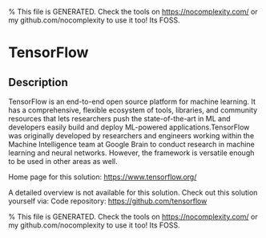 
% This file is GENERATED. Check the tools on https://nocomplexity.com/ or my github.com/nocomplexity to use it too! Its FOSS. 

# TensorFlow

## Description 

TensorFlow is an end-to-end open source platform for machine learning. It has a comprehensive, flexible ecosystem of tools, libraries, and community resources that lets researchers push the state-of-the-art in ML and developers easily build and deploy ML-powered applications.TensorFlow was originally developed by researchers and engineers working within the Machine Intelligence team at Google Brain to conduct research in machine learning and neural networks. However, the framework is versatile enough to be used in other areas as well.

Home page for this solution: https://www.tensorflow.org/ 

A detailed overview is not available for this solution. Check out this solution yourself via:
Code repository: https://github.com/tensorflow


% This file is GENERATED. Check the tools on https://nocomplexity.com/ or my github.com/nocomplexity to use it too! Its FOSS. 

